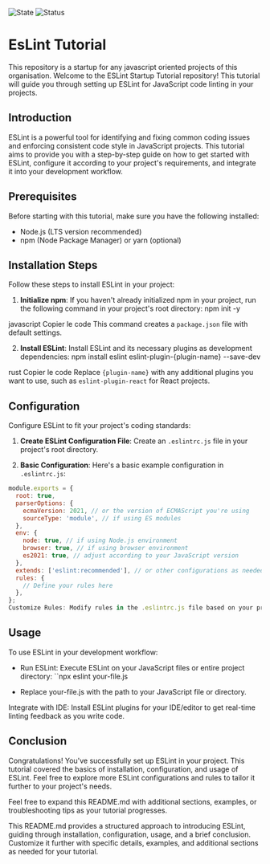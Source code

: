 ![State](https://img.shields.io/badge/State-On_Date-green)
![Status](https://img.shields.io/badge/Status-Complete-green) 
# EsLint Tutorial
This repository is a startup for any javascript oriented projects of this organisation. 
Welcome to the ESLint Startup Tutorial repository! This tutorial will guide you through setting up ESLint for JavaScript code linting in your projects.

## Introduction

ESLint is a powerful tool for identifying and fixing common coding issues and enforcing consistent code style in JavaScript projects. This tutorial aims to provide you with a step-by-step guide on how to get started with ESLint, configure it according to your project's requirements, and integrate it into your development workflow.

## Prerequisites

Before starting with this tutorial, make sure you have the following installed:

- Node.js (LTS version recommended)
- npm (Node Package Manager) or yarn (optional)

## Installation Steps

Follow these steps to install ESLint in your project:

1. **Initialize npm**: If you haven't already initialized npm in your project, run the following command in your project's root directory:
npm init -y

javascript
Copier le code
This command creates a `package.json` file with default settings.

2. **Install ESLint**: Install ESLint and its necessary plugins as development dependencies:
npm install eslint eslint-plugin-{plugin-name} --save-dev

rust
Copier le code
Replace `{plugin-name}` with any additional plugins you want to use, such as `eslint-plugin-react` for React projects.

## Configuration

Configure ESLint to fit your project's coding standards:

1. **Create ESLint Configuration File**: Create an `.eslintrc.js` file in your project's root directory.

2. **Basic Configuration**: Here's a basic example configuration in `.eslintrc.js`:
```javascript
module.exports = {
  root: true,
  parserOptions: {
    ecmaVersion: 2021, // or the version of ECMAScript you're using
    sourceType: 'module', // if using ES modules
  },
  env: {
    node: true, // if using Node.js environment
    browser: true, // if using browser environment
    es2021: true, // adjust according to your JavaScript version
  },
  extends: ['eslint:recommended'], // or other configurations as needed
  rules: {
    // Define your rules here
  },
};
Customize Rules: Modify rules in the .eslintrc.js file based on your preferences and project requirements. Refer to ESLint documentation for available rules and their configurations.
```
## Usage
To use ESLint in your development workflow:

- Run ESLint: Execute ESLint on your JavaScript files or entire project directory:
``npx eslint your-file.js

- Replace your-file.js with the path to your JavaScript file or directory.

Integrate with IDE: Install ESLint plugins for your IDE/editor to get real-time linting feedback as you write code.

## Conclusion
Congratulations! You've successfully set up ESLint in your project. This tutorial covered the basics of installation, configuration, and usage of ESLint. Feel free to explore more ESLint configurations and rules to tailor it further to your project's needs.

Feel free to expand this README.md with additional sections, examples, or troubleshooting tips as your tutorial progresses.

This README.md provides a structured approach to introducing ESLint, guiding through installation, configuration, usage, and a brief conclusion. Customize it further with specific details, examples, and additional sections as needed for your tutorial.




